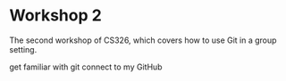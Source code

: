 # Workshop 2

The second workshop of CS326, which covers how to use Git in a group setting.

get familiar with git
connect to my GitHub
